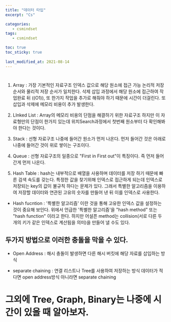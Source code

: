 ```yaml
---
title: "데이터 타입"
excerpt: "Cs"

categories:
   - csmindset
tags:
   - csmindset

toc: true
toc_sticky: true
   
last_modified_at: 2021-08-14
---
```


#

1. Array : 가장 기본적인 자료구조 인덱스 값으로 해당 원소에 접근 가능 논리적 저장 순서와 물리적 저장 순서가 일치한다. 삭제 삽입 과정에서 해당 원소에 접근하여 작업완료 뒤 ((O1)), 또 한가지 작업을 추가로 해줘야 하기 때문에 시간이 더걸린다. 또 삽입과 삭제에 메모리 비용이 추가 발생한다.

2. LInked List : Array의 메모리 비용의 단점을 해결하기 위한 자료구조 하지만 이 자료형만의 단점이 한가지 있는데 위치Search과정에서 첫번째 원소부터 다 확인해봐야 한다는 것이다. 


3. Stack : 선형 자료구조 나중에 들어간 원소가 먼저 나온다. 먼저 들어간 것은 아래로 나중에 들어간 것이 위로 쌓이는 구조이다.

4. Queue : 선형 자료구조의 일종으로 "First in First out"이 특징이다. 즉 먼저 들어간게 먼저 나온다. 


3. Hash Table : hash는 내부적으로 배열을 사용하며 데이터를 저장 하기 때문에 빠른 검색 속도를 갖는다. 특정한 값을 찾기위해 인덱스로 접근하게 되는데 인덱스로 저장되는 key의 값이 불규칙 하다는 문제가 있다. 그래서 특별한 알고리즘을 이용하여 저장할 데이터와 연관된 고유의 숫자를 만들어 낸 뒤 이를 인덱스로 사용한다.

- Hash fucntion : '특별한 알고리즘' 이란 것을 통해 고유한 인덱스 값을 설정하는 것이 중요해 보인다. 위에서 언급한 '특별한 알고리즘'을 "hash method" 또는 "hash function" 이라고 한다.
하지만 어설픈 method는 collision(서로 다른 두 개의 키가 같은 인덱스로 계산됨을 의미)을 만들어 낼 수도 있다.

## 두가지 방법으로 이러한 충돌을 막을 수 있다.
- Open Address : 해시 충돌이 발생하면 다른 해시 버킷에 해당 자료를 삽입하는 방식

- separate chaining : 연결 리스트나 Tree를 사용하여 저장하는 방식
데이터가 적다면 open address방식 아니라면 separate chaining


# 그외에 Tree, Graph, Binary는 나중에 시간이 있을 때 알아보자.